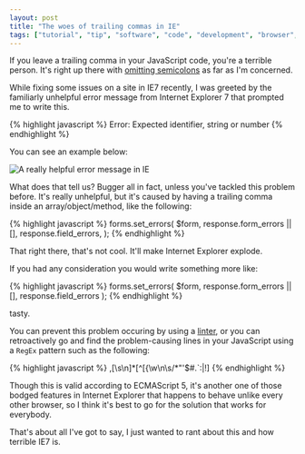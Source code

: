 ```yaml
---
layout: post
title: "The woes of trailing commas in IE"
tags: ["tutorial", "tip", "software", "code", "development", "browser", "javascript"]
---
```

If you leave a trailing comma in your JavaScript code, you're a terrible person. It's right up there with [omitting semicolons](https://github.com/twitter/bootstrap/issues/3057) as far as I'm concerned.

<!-- more -->

While fixing some issues on a site in IE7 recently, I was greeted by the familiarly unhelpful error message from Internet Explorer 7 that prompted me to write this.

{% highlight javascript %}
Error: Expected identifier, string or number
{% endhighlight %}

You can see an example below:

![A really helpful error message in IE](http://uk.omg.li/L1VJ/by-default-2012-11-20-at-16.27.28.png)

What does that tell us? Bugger all in fact, unless you've tackled this problem before. It's really unhelpful, but it's caused by having a trailing comma inside an array/object/method, like the following:

{% highlight javascript %}
forms.set_errors(
    $form,
    response.form_errors || [],
    response.field_errors,
);
{% endhighlight %}

That right there, that's not cool. It'll make Internet Explorer explode.

If you had any consideration you would write something more like:

{% highlight javascript %}
forms.set_errors(
    $form,
    response.form_errors || [],
    response.field_errors
);
{% endhighlight %}

tasty.

You can prevent this problem occuring by using a [linter](http://www.jslint.com/), or you can retroactively go and find the problem-causing lines in your JavaScript using a `RegEx` pattern such as the following:

{% highlight javascript %}
,[\s\n]*[^\[\{\w\n\s/\*\"\'\$\#\.\`\:\|\!]
{% endhighlight %}

Though this is valid according to ECMAScript 5, it's another one of those bodged features in Internet Explorer that happens to behave unlike every other browser, so I think it's best to go for the solution that works for everybody.

That's about all I've got to say, I just wanted to rant about this and how terrible IE7 is.

